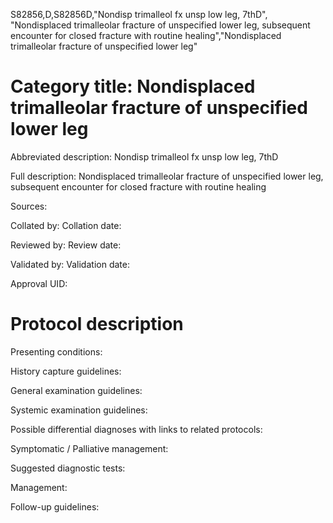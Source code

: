 S82856,D,S82856D,"Nondisp trimalleol fx unsp low leg, 7thD", "Nondisplaced trimalleolar fracture of unspecified lower leg, subsequent encounter for closed fracture with routine healing","Nondisplaced trimalleolar fracture of unspecified lower leg"
# Category title: Nondisplaced trimalleolar fracture of unspecified lower leg

Abbreviated description: Nondisp trimalleol fx unsp low leg, 7thD

Full description: Nondisplaced trimalleolar fracture of unspecified lower leg, subsequent encounter for closed fracture with routine healing

Sources:

Collated by:
Collation date:

Reviewed by:
Review date:

Validated by:
Validation date:

Approval UID:

# Protocol description

Presenting conditions:

History capture guidelines:

General examination guidelines:

Systemic examination guidelines:

Possible differential diagnoses with links to related protocols:

Symptomatic / Palliative management:

Suggested diagnostic tests:

Management:

Follow-up guidelines:
